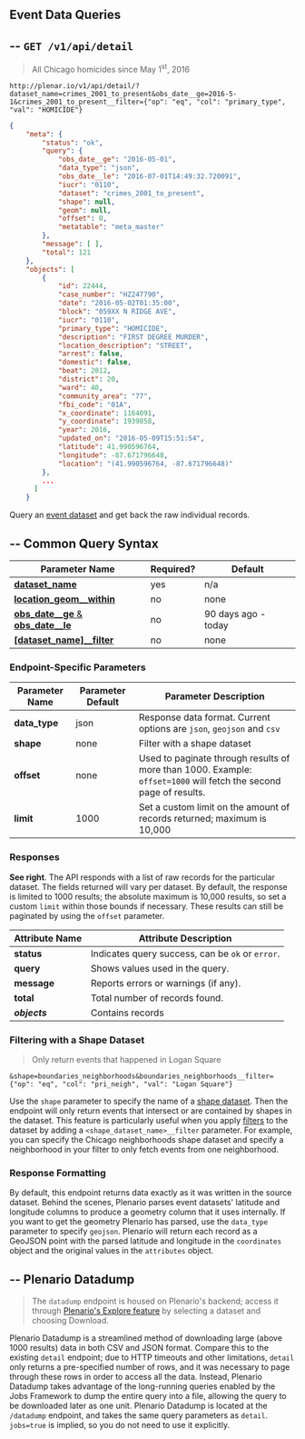 ## Event Data Queries

## -- `GET /v1/api/detail`

> All Chicago homicides since May 1<sup>st</sup>, 2016

```
http://plenar.io/v1/api/detail/?dataset_name=crimes_2001_to_present&obs_date__ge=2016-5-1&crimes_2001_to_present__filter={"op": "eq", "col": "primary_type", "val": "HOMICIDE"}
```

```json
{
    "meta": {
        "status": "ok",
        "query": {
            "obs_date__ge": "2016-05-01",
            "data_type": "json",
            "obs_date__le": "2016-07-01T14:49:32.720091",
            "iucr": "0110",
            "dataset": "crimes_2001_to_present",
            "shape": null,
            "geom": null,
            "offset": 0,
            "metatable": "meta_master"
        },
        "message": [ ],
        "total": 121
    },
    "objects": [
        {
            "id": 22444,
            "case_number": "HZ247790",
            "date": "2016-05-02T01:35:00",
            "block": "059XX N RIDGE AVE",
            "iucr": "0110",
            "primary_type": "HOMICIDE",
            "description": "FIRST DEGREE MURDER",
            "location_description": "STREET",
            "arrest": false,
            "domestic": false,
            "beat": 2012,
            "district": 20,
            "ward": 40,
            "community_area": "77",
            "fbi_code": "01A",
            "x_coordinate": 1164091,
            "y_coordinate": 1939858,
            "year": 2016,
            "updated_on": "2016-05-09T15:51:54",
            "latitude": 41.990596764,
            "longitude": -87.671796648,
            "location": "(41.990596764, -87.671796648)"
        },
        ...
      ]
    }
```

Query an [event dataset](#dataset-types) and get back the raw individual records.

## -- Common Query Syntax

|**Parameter Name**  | **Required?** | **Default**
|--------------- | -----------------| ---
| [**dataset_name**](#specifying-a-dataset) | yes | n/a
| [**location_geom__within**](#space-filtering) | no | none
| [**obs_date__ge** & **obs_date__le**](#time-filtering)| no | 90 days ago - today
| [**[dataset_name]__filter**](#attribute-filtering)| no | none

### Endpoint-Specific Parameters

| Parameter Name       | Parameter Default | Parameter Description                                                                                                                                                                                              |
|----------------------|-------------------|--------------------------------------------------------------------------------------------------------------------------------------------------------------------------------------------------------------------|
| **data_type**            | json              | Response data format. Current options are `json`, `geojson` and `csv`                                                                                                                                                         |
| **shape**                 | none              | Filter with a shape dataset                                                                                           |
| **offset**               | none              | Used to paginate through results of more than 1000.  Example: `offset=1000` will fetch the second page of results.                                                                                  |
| **limit** | 1000 | Set a custom limit on the amount of records returned; maximum is 10,000 |

### Responses

**See right**. The API responds with a list of raw records for the particular dataset. The
fields returned will vary per dataset. By default, the response is limited to 1000 results; the absolute maximum is 10,000 results, so set a custom `limit` within those bounds if necessary. These results can still be paginated by using the `offset` parameter.

| **Attribute Name** | **Attribute Description**                              |
| ------------------ | ------------------------------------------------------ |
| **status**         | Indicates query success, can be `ok` or `error`.       |
| **query**          | Shows values used in the query.                        |
| **message**        | Reports errors or warnings (if any).                   |
| **total**          | Total number of records found.                         |
| **_objects_**      | Contains records        |

### Filtering with a Shape Dataset

> Only return events that happened in Logan Square

```
&shape=boundaries_neighborhoods&boundaries_neighborhoods__filter={"op": "eq", "col": "pri_neigh", "val": "Logan Square"}
```

Use the `shape` parameter to specify the name of a [shape dataset](#dataset-types).
Then the endpoint will only return events
that intersect or are contained by shapes in the dataset.
This feature is particularly useful when you apply [filters](#attribute-filtering) to the dataset
by adding a `<shape_dataset_name>__filter` parameter.
For example, you can specify the Chicago neighborhoods shape dataset
and specify a neighborhood in your filter to only fetch events from one neighborhood.

### Response Formatting

By default, this endpoint returns data exactly as it was written in the source dataset.
Behind the scenes, Plenario parses event datasets' latitude and longitude columns
to produce a geometry column that it uses internally.
If you want to get the geometry Plenario has parsed,
use the `data_type` parameter to specify `geojson`.
Plenario will return each record as a GeoJSON point with the parsed latitude and longitude in the `coordinates` object and the original values in the `attributes` object.

## -- Plenario Datadump

> The `datadump` endpoint is housed on Plenario's backend; access it through [Plenario's Explore feature](http://plenar.io/explore/discover) by selecting a dataset and choosing Download.

Plenario Datadump is a streamlined method of downloading large (above 1000 results) data in both CSV and JSON format. Compare this to the existing `detail` endpoint; due to HTTP timeouts and other limitations, `detail` only returns a pre-specified number of rows, and it was necessary to page through these rows in order to access all the data. Instead, Plenario Datadump takes advantage of the long-running queries enabled by the Jobs Framework to dump the entire query into a file, allowing the query to be downloaded later as one unit. Plenario Datadump is located at the `/datadump` endpoint, and takes the same query parameters as `detail`. `jobs=true` is implied, so you do not need to use it explicitly.
